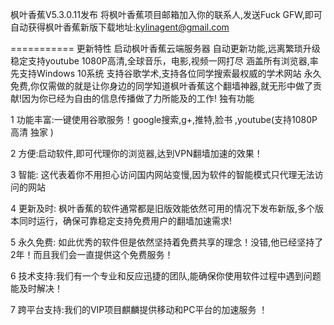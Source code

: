 枫叶香蕉V5.3.0.11发布
将枫叶香蕉项目邮箱加入你的联系人,发送Fuck GFW,即可自动获得枫叶香蕉新版下载地址:kylinagent@gmail.com

===========
更新特性
启动枫叶香蕉云端服务器
自动更新功能,远离繁琐升级
稳定支持youtube 1080P高清,全球音乐，电影,视频一网打尽
涵盖所有浏览器,率先支持Windows 10系统
支持谷歌学术,支持各位同学搜索最权威的学术网站
永久免费,你仅需做的就是让你身边的同学知道枫叶香蕉这个翻墙神器,就无形中做了贡献!因为你已经为自由的信息传播做了力所能及的工作!
独有功能

1 功能丰富:一键使用谷歌服务！google搜索,g+,推特,脸书 ,youtube(支持1080P 高清 独家 )

2 方便:启动软件,即可代理你的浏览器,达到VPN翻墙加速的效果！

3 智能: 这代表着你不用担心访问国内网站变慢,因为软件的智能模式只代理无法访问的网站

4 更新及时: 枫叶香蕉的软件通常都是旧版效能依然可用的情况下发布新版,多个版本同时运行，确保可靠稳定支持免费用户的翻墙加速需求!

5 永久免费: 如此优秀的软件但是依然坚持着免费共享的理念！没错,他已经坚持了2年！而且我们会一直提供这个免费服务！

6 技术支持:我们有一个专业和反应迅捷的团队,能确保你使用软件过程中遇到问题能及时解决！

7 跨平台支持:我们的VIP项目麒麟提供移动和PC平台的加速服务 ！

